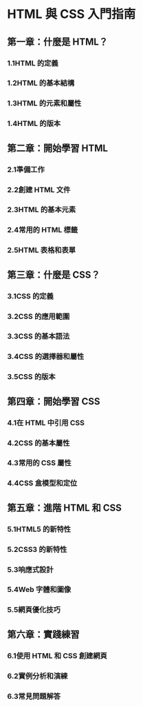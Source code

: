 HTML 與 CSS 入門指南
===================

## 第一章：什麼是 HTML？
### 1.1HTML 的定義
### 1.2HTML 的基本結構
### 1.3HTML 的元素和屬性
### 1.4HTML 的版本

## 第二章：開始學習 HTML
### 2.1準備工作
### 2.2創建 HTML 文件
### 2.3HTML 的基本元素
### 2.4常用的 HTML 標籤
### 2.5HTML 表格和表單

## 第三章：什麼是 CSS？
### 3.1CSS 的定義
### 3.2CSS 的應用範圍
### 3.3CSS 的基本語法
### 3.4CSS 的選擇器和屬性
### 3.5CSS 的版本

## 第四章：開始學習 CSS
### 4.1在 HTML 中引用 CSS
### 4.2CSS 的基本屬性
### 4.3常用的 CSS 屬性
### 4.4CSS 盒模型和定位

## 第五章：進階 HTML 和 CSS
### 5.1HTML5 的新特性
### 5.2CSS3 的新特性
### 5.3响應式設計
### 5.4Web 字體和圖像
### 5.5網頁優化技巧

## 第六章：實踐練習
### 6.1使用 HTML 和 CSS 創建網頁
### 6.2實例分析和演練
### 6.3常見問題解答
